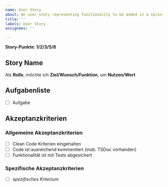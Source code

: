```yaml
---
name: User Story
about: An user story representing functionality to be added in a sprint.
title: ''
labels: User Story
assignees: ''

---
```


**Story-Punkte: 1/2/3/5/8**

## Story Name

Als **Rolle**,
möchte ich **Ziel/Wunsch/Funktion**,
um **Nutzen/Wert**

## Aufgabenliste

- [ ] Aufgabe

## Akzeptanzkriterien

### Allgemeine Akzeptanzkriterien

- [ ] Clean Code Kriterien eingehalten
- [ ] Code ist ausreichend kommentiert (insb. TSDoc vorhanden)
- [ ] Funktionalität ist mit Tests abgesichert

### Spezifische Akzeptanzkriterien

- [ ] *spezifisches Kriterium*
